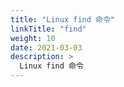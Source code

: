 ```yaml
---
title: "Linux find 命令"
linkTitle: "find"
weight: 10
date: 2021-03-03
description: >
  Linux find 命令
---
```


